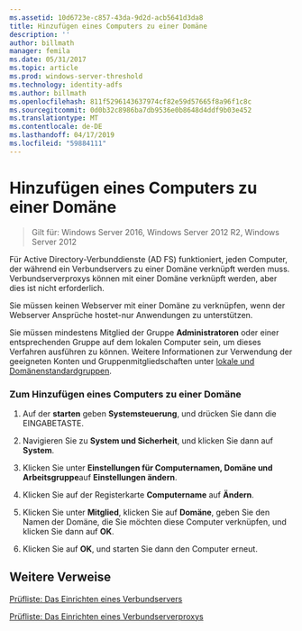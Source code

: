 ```yaml
---
ms.assetid: 10d6723e-c857-43da-9d2d-acb5641d3da8
title: Hinzufügen eines Computers zu einer Domäne
description: ''
author: billmath
manager: femila
ms.date: 05/31/2017
ms.topic: article
ms.prod: windows-server-threshold
ms.technology: identity-adfs
ms.author: billmath
ms.openlocfilehash: 811f5296143637974cf82e59d57665f8a96f1c8c
ms.sourcegitcommit: 0d0b32c8986ba7db9536e0b8648d4ddf9b03e452
ms.translationtype: MT
ms.contentlocale: de-DE
ms.lasthandoff: 04/17/2019
ms.locfileid: "59884111"
---
```

# <a name="join-a-computer-to-a-domain"></a>Hinzufügen eines Computers zu einer Domäne

>Gilt für: Windows Server 2016, Windows Server 2012 R2, Windows Server 2012

Für Active Directory-Verbunddienste \(AD FS\) funktioniert, jeden Computer, der während ein Verbundservers zu einer Domäne verknüpft werden muss. Verbundserverproxys können mit einer Domäne verknüpft werden, aber dies ist nicht erforderlich.  
  
Sie müssen keinen Webserver mit einer Domäne zu verknüpfen, wenn der Webserver Ansprüche hostet\-nur Anwendungen zu unterstützen.  
  
Sie müssen mindestens Mitglied der Gruppe **Administratoren** oder einer entsprechenden Gruppe auf dem lokalen Computer sein, um dieses Verfahren ausführen zu können.  Weitere Informationen zur Verwendung der geeigneten Konten und Gruppenmitgliedschaften unter [lokale und Domänenstandardgruppen](https://go.microsoft.com/fwlink/?LinkId=83477).   
  
### <a name="to-join-a-computer-to-a-domain"></a>Zum Hinzufügen eines Computers zu einer Domäne  
  
1.  Auf der **starten** geben **Systemsteuerung**, und drücken Sie dann die EINGABETASTE.  
  
2.  Navigieren Sie zu **System und Sicherheit**, und klicken Sie dann auf **System**.  
  
3.  Klicken Sie unter **Einstellungen für Computernamen, Domäne und Arbeitsgruppe**auf **Einstellungen ändern**.  
  
4.  Klicken Sie auf der Registerkarte **Computername** auf **Ändern**.  
  
5.  Klicken Sie unter **Mitglied**, klicken Sie auf **Domäne**, geben Sie den Namen der Domäne, die Sie möchten diese Computer verknüpfen, und klicken Sie dann auf **OK**.  
  
6.  Klicken Sie auf **OK**, und starten Sie dann den Computer erneut.  
  
## <a name="additional-references"></a>Weitere Verweise  
[Prüfliste: Das Einrichten eines Verbundservers](Checklist--Setting-Up-a-Federation-Server.md)  
  
[Prüfliste: Das Einrichten eines Verbundserverproxys](Checklist--Setting-Up-a-Federation-Server-Proxy.md)  
  

